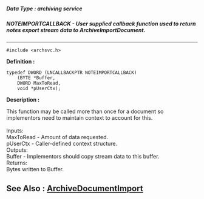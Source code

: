 ##### Data Type : archiving service
##### NOTEIMPORTCALLBACK - User supplied callback function used to return notes export stream data to ArchiveImportDocument.
---
```
#include <archsvc.h>
```

**Definition :**
```
typedef DWORD (LNCALLBACKPTR NOTEIMPORTCALLBACK)
	(BYTE *Buffer,
	DWORD MaxToRead,
	void *pUserCtx);
```

**Description :**

This function may be called more than once for a document so implementors need to maintain context to account for this.<br>
<br>
	Inputs:<br>
		MaxToRead - Amount of data requested.<br>
		pUserCtx - Caller-defined context structure.<br>
	Outputs:<br>
		Buffer - Implementors should copy stream data to this buffer.  <br>
	Returns:<br>
		Bytes written to Buffer.


**See Also :**
[ArchiveDocumentImport](/domino-c-api-docs/reference/Func/ArchiveDocumentImport)
---
